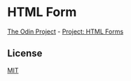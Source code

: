 # HTML Form
[The Odin Project](https://www.theodinproject.com/) - [Project: HTML Forms](https://www.theodinproject.com/courses/html-and-css/lessons/html-forms)

## License
[MIT](https://mit-license.org/)
